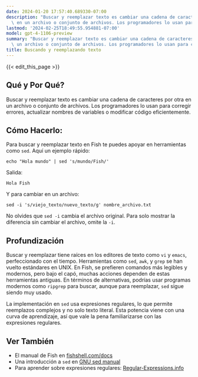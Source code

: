 ```yaml
---
date: 2024-01-20 17:57:40.689330-07:00
description: "Buscar y reemplazar texto es cambiar una cadena de caracteres por otra\
  \ en un archivo o conjunto de archivos. Los programadores lo usan para corregir\u2026"
lastmod: '2024-02-25T18:49:55.954881-07:00'
model: gpt-4-1106-preview
summary: "Buscar y reemplazar texto es cambiar una cadena de caracteres por otra en\
  \ un archivo o conjunto de archivos. Los programadores lo usan para corregir\u2026"
title: Buscando y reemplazando texto
---
```


{{< edit_this_page >}}

## Qué y Por Qué?
Buscar y reemplazar texto es cambiar una cadena de caracteres por otra en un archivo o conjunto de archivos. Los programadores lo usan para corregir errores, actualizar nombres de variables o modificar código eficientemente.

## Cómo Hacerlo:
Para buscar y reemplazar texto en Fish te puedes apoyar en herramientas como `sed`. Aquí un ejemplo rápido:

```Fish Shell
echo "Hola mundo" | sed 's/mundo/Fish/'
```

Salida:
```
Hola Fish
```

Y para cambiar en un archivo:

```Fish Shell
sed -i 's/viejo_texto/nuevo_texto/g' nombre_archivo.txt
```

No olvides que `sed -i` cambia el archivo original. Para solo mostrar la diferencia sin cambiar el archivo, omite la `-i`.

## Profundización
Buscar y reemplazar tiene raíces en los editores de texto como `vi` y `emacs`, perfeccionado con el tiempo. Herramientas como `sed`, `awk`, y `grep` se han vuelto estándares en UNIX. En Fish, se prefieren comandos más legibles y modernos, pero bajo el capó, muchas acciones dependen de estas herramientas antiguas. En términos de alternativas, podrías usar programas modernos como `ripgrep` para buscar, aunque para reemplazar, `sed` sigue siendo muy usado.

La implementación en `sed` usa expresiones regulares, lo que permite reemplazos complejos y no solo texto literal. Esta potencia viene con una curva de aprendizaje, así que vale la pena familiarizarse con las expresiones regulares.

## Ver También
- El manual de Fish en [fishshell.com/docs](https://fishshell.com/docs/current/index.html)
- Una introducción a `sed` en [GNU sed manual](https://www.gnu.org/software/sed/manual/sed.html)
- Para aprender sobre expresiones regulares: [Regular-Expressions.info](https://www.regular-expressions.info/)
